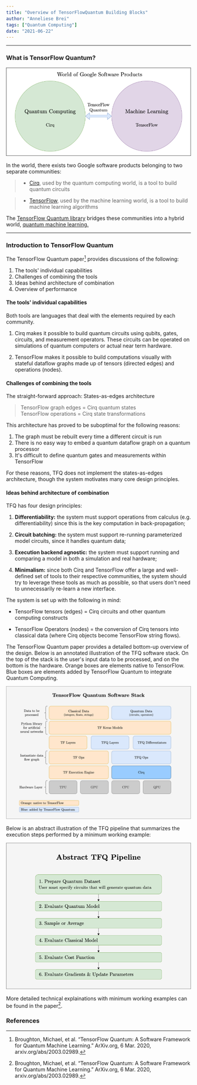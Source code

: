 ```yaml
---
title: "Overview of TensorFlowQuantum Building Blocks"
author: "Anneliese Brei"
tags: ["Quantum Computing"] 
date: "2021-06-22" 
---
```

-------
### What is TensorFlow Quantum?

![TensorFlow Quantum](TFQ.png "TensorFlow Quantum")

In the world, there exists two Google software products belonging to two separate communities: 

> - [Cirq](https://github.com/quantumlib/Cirq), used by the quantum computing world, is a tool to build quantum circuits 

> - [TensorFlow](https://www.tensorflow.org), used by the machine learning world, is a tool to build machine learning algorithms

The [TensorFlow Quantum library](https://www.tensorflow.org/quantum/) bridges these communities into a hybrid world, [quantum machine learning.](https://en.wikipedia.org/wiki/Quantum_machine_learning)

---------

### Introduction to TensorFlow Quantum

The TensorFlow Quantum paper[^1] provides discussions of the following:
1. The tools' individual capabilities
2. Challenges of combining the tools
3. Ideas behind architecture of combination
4. Overview of performance

#### The tools' individual capabilities
Both tools are languages that deal with the elements required by each community.

1. Cirq makes it possible to build quantum circuits using qubits, gates, circuits, and measurement operators. These circuits can be operated on simulations of quantum computers or actual near term hardware.

2. TensorFlow makes it possible to build computations visually with stateful dataflow graphs made up of tensors (directed edges) and operations (nodes).

#### Challenges of combining the tools

The straight-forward approach: States-as-edges architecture
> TensorFlow graph edges = Cirq quantum states\
> TensorFlow operations = Cirq state transformations

This architecture has proved to be suboptimal for the following reasons:
1. The graph must be rebuilt every time a different circuit is run
2. There is no easy way to embed a quantum dataflow graph on a quantum processor
3. It's difficult to define quantum gates and measurements within TensorFlow

For these reasons, TFQ does not implement the states-as-edges architecture, though the system motivates many core design principles.

#### Ideas behind architecture of combination

TFQ has four design principles:

1. **Differentiability:** the system must support operations from calculus (e.g. differentiability) since this is the key computation in back-propagation;

2. **Circuit batching:** the system must support re-running parameterized model circuits, since it handles quantum data;
3. **Execution backend agnostic:** the system must support running and comparing a model in both a simulation and real hardware;
4. **Minimalism:** since both Cirq and TensorFlow offer a large and well-defined set of tools to their respective communities, the system should try to leverage these tools as much as possible, so that users don't need to unnecessarily re-learn a new interface.

The system is set up with the following in mind:

- TensorFlow tensors (edges) = Cirq circuits and other quantum computing constructs

- TensorFlow Operators (nodes) = the conversion of Cirq tensors into classical data (where Cirq objects become TensorFlow string flows).

The TensorFlow Quantum paper provides a detailed bottom-up overview of the design. Below is an annotated illustration of the TFQ software stack. On the top of the stack is the user's input data to be processed, and on the bottom is the hardware. Orange boxes are elements native to TensorFlow. Blue boxes are elements added by TensorFlow Quantum to integrate Quantum Computing.

![TensorFlow Quantum Software Stack](stack.png "TensorFlow Quantum Software Stack")

Below is an abstract illustration of the TFQ pipeline that summarizes the execution steps performed by a minimum working example:

![TensorFlow Quantum Pipeline](pipeline.png "TensorFlow Quantum Pipeline")

More detailed technical explainations with minimum working examples can be found in the paper[^1].


### References
[^1]: Broughton, Michael, et al. “TensorFlow Quantum: A Software Framework for Quantum Machine Learning.” ArXiv.org, 6 Mar. 2020, arxiv.org/abs/2003.02989.
